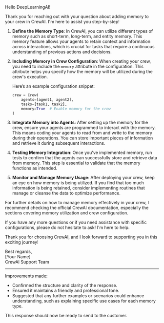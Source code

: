 Hello DeepLearningAI!

Thank you for reaching out with your question about adding memory to your crew in CrewAI. I'm here to assist you step-by-step!

1. **Define the Memory Type**: In CrewAI, you can utilize different types of memory such as short-term, long-term, and entity memory. This memory feature allows your agents to retain context and information across interactions, which is crucial for tasks that require a continuous understanding of previous actions and decisions. 

2. **Including Memory in Crew Configuration**: When creating your crew, you need to include the `memory` attribute in the configuration. This attribute helps you specify how the memory will be utilized during the crew's execution.

   Here’s an example configuration snippet:
   ```python
   crew = Crew(
       agents=[agent1, agent2],
       tasks=[task1, task2],
       memory=True  # Enable memory for the crew
   )
   ```

3. **Integrate Memory into Agents**: After setting up the memory for the crew, ensure your agents are programmed to interact with the memory. This means coding your agents to read from and write to the memory during their operations. You can store important pieces of information and retrieve it during subsequent interactions.

4. **Testing Memory Integration**: Once you've implemented memory, run tests to confirm that the agents can successfully store and retrieve data from memory. This step is essential to validate that the memory functions as intended.

5. **Monitor and Manage Memory Usage**: After deploying your crew, keep an eye on how memory is being utilized. If you find that too much information is being retained, consider implementing routines that manage or cleanse the data to optimize performance.

For further details on how to manage memory effectively in your crew, I recommend checking the official CrewAI documentation, especially the sections covering memory utilization and crew configuration.

If you have any more questions or if you need assistance with specific configurations, please do not hesitate to ask! I'm here to help.

Thank you for choosing CrewAI, and I look forward to supporting you in this exciting journey!

Best regards,  
[Your Name]  
CrewAI Support Team

---

Improvements made:
- Confirmed the structure and clarity of the response.
- Ensured it maintains a friendly and professional tone.
- Suggested that any further examples or scenarios could enhance understanding, such as explaining specific use cases for each memory type.

This response should now be ready to send to the customer.